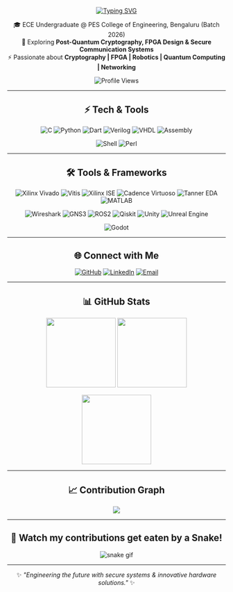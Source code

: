 <div align="center">

[![Typing SVG](https://readme-typing-svg.herokuapp.com?size=24&color=00C2FF&center=true&vCenter=true&width=600&lines=Hi%2C+I'm+Abhay+👋;Electronics+%26+Communication+Engineer;Secure+Systems+Enthusiast;Post-Quantum+Explorer;Hardware-Software+Co-Designer;Robotics+%26+Networking+Learner)](https://git.io/typing-svg)

🎓 ECE Undergraduate @ PES College of Engineering, Bengaluru (Batch 2026)  
🔐 Exploring **Post-Quantum Cryptography, FPGA Design & Secure Communication Systems**  
⚡ Passionate about **Cryptography | FPGA | Robotics | Quantum Computing | Networking**  

![Profile Views](https://komarev.com/ghpvc/?username=AbhayPK-247&style=for-the-badge&color=blueviolet)

---

## ⚡ Tech & Tools  

![C](https://img.shields.io/badge/C-00599C?style=for-the-badge&logo=c&logoColor=white) 
![Python](https://img.shields.io/badge/Python-3776AB?style=for-the-badge&logo=python&logoColor=white) 
![Dart](https://img.shields.io/badge/Dart-0175C2?style=for-the-badge&logo=dart&logoColor=white) 
![Verilog](https://img.shields.io/badge/Verilog-8A2BE2?style=for-the-badge) 
![VHDL](https://img.shields.io/badge/VHDL-FF6600?style=for-the-badge) 
![Assembly](https://img.shields.io/badge/Assembly-6E4C13?style=for-the-badge)  

![Shell](https://img.shields.io/badge/Shell_Scripting-4EAA25?style=for-the-badge&logo=gnu-bash&logoColor=white) 
![Perl](https://img.shields.io/badge/Perl-39457E?style=for-the-badge&logo=perl&logoColor=white)  

---

## 🛠 Tools & Frameworks  

![Xilinx Vivado](https://img.shields.io/badge/Xilinx_Vivado-E01F27?style=for-the-badge&logo=xilinx&logoColor=white) 
![Vitis](https://img.shields.io/badge/Vitis-FF6F00?style=for-the-badge&logo=xilinx&logoColor=white) 
![Xilinx ISE](https://img.shields.io/badge/Xilinx_ISE-CC0000?style=for-the-badge) 
![Cadence Virtuoso](https://img.shields.io/badge/Cadence_Virtuoso-FF4C00?style=for-the-badge) 
![Tanner EDA](https://img.shields.io/badge/Tanner_EDA-FF7F50?style=for-the-badge) 
![MATLAB](https://img.shields.io/badge/MATLAB-FF8C00?style=for-the-badge&logo=mathworks&logoColor=white)  

![Wireshark](https://img.shields.io/badge/Wireshark-1679A7?style=for-the-badge&logo=wireshark&logoColor=white) 
![GNS3](https://img.shields.io/badge/GNS3-FF6C37?style=for-the-badge&logo=gns3&logoColor=white) 
![ROS2](https://img.shields.io/badge/ROS2-22314E?style=for-the-badge&logo=ros&logoColor=white) 
![Qiskit](https://img.shields.io/badge/Qiskit-6929C4?style=for-the-badge&logo=ibm&logoColor=white) 
![Unity](https://img.shields.io/badge/Unity-000000?style=for-the-badge&logo=unity&logoColor=white) 
![Unreal Engine](https://img.shields.io/badge/Unreal_Engine-0E1128?style=for-the-badge&logo=unrealengine&logoColor=white)  

![Godot](https://img.shields.io/badge/Godot-478CBF?style=for-the-badge&logo=godot-engine&logoColor=white)  

---

## 🌐 Connect with Me  

[![GitHub](https://img.shields.io/badge/GitHub-100000?style=for-the-badge&logo=github&logoColor=white)](https://github.com/AbhayPK-247) 
[![LinkedIn](https://img.shields.io/badge/LinkedIn-0A66C2?style=for-the-badge&logo=linkedin&logoColor=white)](https://linkedin.com/in/abhaykalghatkar) 
[![Email](https://img.shields.io/badge/Email-D14836?style=for-the-badge&logo=gmail&logoColor=white)](mailto:abhikalghatkar88@gmail.com)  

---

## 📊 GitHub Stats  

<p align="center">
  <picture>
    <source srcset="https://github-readme-stats.vercel.app/api?username=AbhayPK-247&show_icons=true&theme=tokyonight" media="(prefers-color-scheme: dark)" />
    <source srcset="https://github-readme-stats.vercel.app/api?username=AbhayPK-247&show_icons=true&theme=default" media="(prefers-color-scheme: light)" />
    <img src="https://github-readme-stats.vercel.app/api?username=AbhayPK-247&show_icons=true" height="160"/>
  </picture>

  <picture>
    <source srcset="https://github-readme-stats.vercel.app/api/top-langs/?username=AbhayPK-247&layout=compact&theme=tokyonight" media="(prefers-color-scheme: dark)" />
    <source srcset="https://github-readme-stats.vercel.app/api/top-langs/?username=AbhayPK-247&layout=compact&theme=default" media="(prefers-color-scheme: light)" />
    <img src="https://github-readme-stats.vercel.app/api/top-langs/?username=AbhayPK-247&layout=compact" height="160"/>
  </picture>
</p>  

<p align="center">
  <picture>
    <source srcset="https://streak-stats.demolab.com?user=AbhayPK-247&theme=tokyonight&hide_border=true" media="(prefers-color-scheme: dark)" />
    <source srcset="https://streak-stats.demolab.com?user=AbhayPK-247&theme=default&hide_border=true" media="(prefers-color-scheme: light)" />
    <img src="https://streak-stats.demolab.com?user=AbhayPK-247" height="160"/>
  </picture>
</p>  

---

## 📈 Contribution Graph  

<picture>
  <source srcset="https://github-readme-activity-graph.vercel.app/graph?username=AbhayPK-247&theme=tokyo-night&hide_border=true" media="(prefers-color-scheme: dark)" />
  <source srcset="https://github-readme-activity-graph.vercel.app/graph?username=AbhayPK-247&theme=github-light&hide_border=true" media="(prefers-color-scheme: light)" />
  <img src="https://github-readme-activity-graph.vercel.app/graph?username=AbhayPK-247&theme=github-light&hide_border=true" />
</picture>  

---

## 🐍 Watch my contributions get eaten by a Snake!  

![snake gif](https://raw.githubusercontent.com/AbhayPK-247/AbhayPK-247/output/snake.svg)

---

✨ *"Engineering the future with secure systems & innovative hardware solutions."* ✨  

</div>
